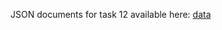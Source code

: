 JSON documents for task 12 available here:
[data](https://github.com/4en1x/NewsPortal/tree/master/data)